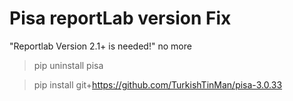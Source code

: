 # Pisa reportLab version Fix

"Reportlab Version 2.1+ is needed!" no more

> pip uninstall pisa

> pip install git+https://github.com/TurkishTinMan/pisa-3.0.33